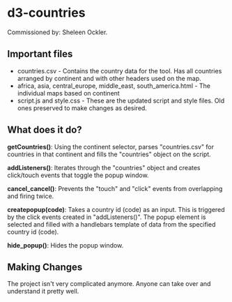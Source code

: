 # d3-countries

Commissioned by: Sheleen Ockler.

## Important files

* countries.csv - Contains the country data for the tool. Has all countries arranged by continent and with other headers used on the map.
* africa, asia, central_europe, middle_east, south_america.html - The individual maps based on continent
* script.js and style.css - These are the updated script and style files. Old ones preserved to make changes as desired.

## What does it do?

**getCountries()**: Using the continent selector, parses "countries.csv" for countries in that continent and fills the "countries" object on the script.

**addListeners()**: Iterates through the "countries" object and creates click/touch events that toggle the popup window.

**cancel_cancel()**: Prevents the "touch" and "click" events from overlapping and firing twice.

**createpopup(code)**: Takes a country id (code) as an input. This is triggered by the click events created in "addListeners()". The popup element is selected and filled with a handlebars template of data from the specified country id (code).

**hide_popup()**: Hides the popup window.

## Making Changes

The project isn't very complicated anymore. Anyone can take over and understand it pretty well.
